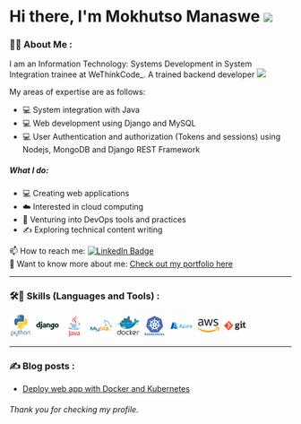 <h1>
    Hi there, I'm Mokhutso Manaswe 
    <img src="https://media.giphy.com/media/hvRJCLFzcasrR4ia7z/giphy.gif" width="30px"/>
</h1>

### :woman_technologist: About Me :
I am an Information Technology: Systems Development in System Integration trainee at WeThinkCode_. A trained backend developer <img src="https://media.giphy.com/media/WUlplcMpOCEmTGBtBW/giphy.gif" width="30">

My areas of expertise are as follows:
- :computer: System integration with Java
- :computer: Web development using Django and MySQL
- :computer: User Authentication and authorization (Tokens and sessions) using Nodejs, MongoDB and Django REST Framework

##### What I do:
- :computer: Creating web applications
- :cloud: Interested in cloud computing
- :bow_and_arrow: Venturing into DevOps tools and practices
- :writing_hand: Exploring technical content writing


:mailbox: How to reach me: 
[![LinkedIn Badge](https://img.shields.io/badge/LinkedIn-Profile-informational?style=flat&logo=linkedin&logoColor=white&color=0D76A8)](https://www.linkedin.com/in/mokhutso-dev/) <br>
:monocle_face: Want to know more about me: [Check out my portfolio here]() 

---

### :hammer_and_wrench::briefcase: Skills (Languages and Tools) :
<div>
  <img src="https://github.com/devicons/devicon/blob/master/icons/python/python-original-wordmark.svg" title="Python" alt="Python" width="40" height="40"/>&nbsp;
  <img src="https://github.com/devicons/devicon/blob/master/icons/django/django-plain-wordmark.svg" title="Django" alt="Django" width="40" height="40"/>&nbsp;
  <img src="https://github.com/devicons/devicon/blob/master/icons/java/java-original-wordmark.svg" title="Java" alt="Java" width="40" height="40"/>&nbsp;
  <img src="https://github.com/devicons/devicon/blob/master/icons/mysql/mysql-original-wordmark.svg" title="MySQL"  alt="MySQL" width="40" height="40"/>&nbsp;
  <img src="https://github.com/devicons/devicon/blob/master/icons/docker/docker-original-wordmark.svg" title="Docker" alt="Docker" width="40" height="40"/>&nbsp;
   <img src="https://github.com/devicons/devicon/blob/master/icons/kubernetes/kubernetes-plain-wordmark.svg" title="Kubernetes" alt="Kubernetes" width="40" height="40"/>&nbsp;
   <img src="https://github.com/devicons/devicon/blob/master/icons/azure/azure-original-wordmark.svg" title="Azure" alt="Azure" width="40" height="40"/>&nbsp;
  <img src="https://github.com/devicons/devicon/blob/master/icons/amazonwebservices/amazonwebservices-original-wordmark.svg" title="AWS" alt="AWS" width="40" height="40"/>&nbsp;
  <img src="https://github.com/devicons/devicon/blob/master/icons/git/git-original-wordmark.svg" title="Git" **alt="Git" width="40" height="40"/> 
</div>

<!--
---
### 📌 Pinned repositories
<a href="https://github.com/mokhutso-dev/resturant-django-website">
  <img align="center" style="margin:0.5rem" src="https://github-readme-stats.vercel.app/api/pin/?username=mokhutso-dev&repo=resturant-django-website&title_color=ffffff&text_color=c9cacc&icon_color=4AB197&bg_color=1A2B34" />
</a>  -->
<!--### 
 [![Top Langs](https://github-readme-stats.vercel.app/api/top-langs/?username=mokhutso-dev&layout=compact)](https://github.com/anuraghazra/github-readme-stats) -->

---

### :writing_hand: Blog posts :
-  [Deploy web app with Docker and Kubernetes](https://dev.to/mokhutso-dev/documentation-on-my-success-to-deploy-web-application-to-a-featured-kubernetes-environment-1nlm)

###### Thank you for checking my profile.


